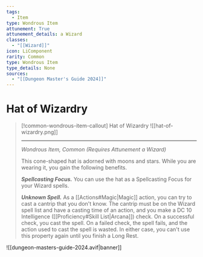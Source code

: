 ```yaml
---
tags:
  - Item
type: Wondrous Item
attunement: True
attunement_details: a Wizard
classes:
  - "[[Wizard]]"
icon: LiComponent
rarity: Common
type: Wondrous Item
type_details: None
sources: 
  - "[[Dungeon Master's Guide 2024]]"
---
```

# Hat of Wizardry
>[!common-wondrous-item-callout] Hat of Wizardry
>![[hat-of-wizardry.png]]
>
>- - -
>_Wondrous Item, Common (Requires Attunement a Wizard)_
>
>This cone-shaped hat is adorned with moons and stars. While you are wearing it, you gain the following benefits.
>
>**_Spellcasting Focus._** You can use the hat as a Spellcasting Focus for your Wizard spells.
>
>**_Unknown Spell._** As a [[Actions#Magic\|Magic]] action, you can try to cast a cantrip that you don't know. The cantrip must be on the Wizard spell list and have a casting time of an action, and you make a DC 10 Intelligence ([[Proficiency#Skill List\|Arcana]]) check. On a successful check, you cast the spell. On a failed check, the spell fails, and the action used to cast the spell is wasted. In either case, you can't use this property again until you finish a Long Rest.

![[dungeon-masters-guide-2024.avif|banner]]